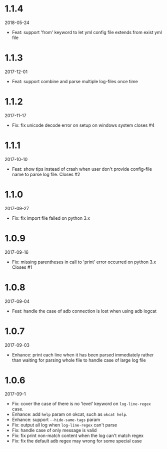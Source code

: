 # 1.1.4

2018-05-24

- Feat: support 'from' keyword to let yml config file extends from exist yml file

# 1.1.3

2017-12-01

- Feat: support combine and parse multiple log-files once time

# 1.1.2

2017-11-17

- Fix: fix unicode decode error on setup on windows system closes #4

# 1.1.1

2017-10-10

- Feat: show tips instead of crash when user don't provide config-file name to parse log file. Closes #2

# 1.1.0

2017-09-27

- Fix: fix import file failed on python 3.x

# 1.0.9

2017-09-16

- Fix: missing parentheses in call to 'print' error occurred on python 3.x Closes #1

# 1.0.8

2017-09-04

- Feat: handle the case of adb connection is lost when using adb logcat

# 1.0.7

2017-09-03

- Enhance: print each line when it has been parsed immediately rather than waiting for parsing whole file to handle case of large log file

# 1.0.6

2017-09-1

- Fix: cover the case of there is no 'level' keyword on `log-line-regex` case.
- Enhance: add `help` param on okcat, such as `okcat help`.
- Enhance: support `--hide-same-tags` param
- Fix: output all log when `log-line-regex` can't parse
- Fix: handle case of only message is valid
- Fix: fix print non-match content when the log can't match regex
- Fix: fix the default adb regex may wrong for some special case
